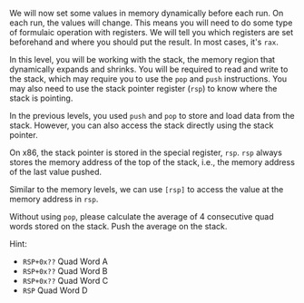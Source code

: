 We will now set some values in memory dynamically before each run. On each run, the values will change. This means you will need to do some type of formulaic operation with registers. We will tell you which registers are set beforehand and where you should put the result. In most cases, it's `rax`.

In this level, you will be working with the stack, the memory region that dynamically expands and shrinks. You will be required to read and write to the stack, which may require you to use the `pop` and `push` instructions. You may also need to use the stack pointer register (`rsp`) to know where the stack is pointing.

In the previous levels, you used `push` and `pop` to store and load data from the stack. However, you can also access the stack directly using the stack pointer.

On x86, the stack pointer is stored in the special register, `rsp`. `rsp` always stores the memory address of the top of the stack, i.e., the memory address of the last value pushed.

Similar to the memory levels, we can use `[rsp]` to access the value at the memory address in `rsp`.

Without using `pop`, please calculate the average of 4 consecutive quad words stored on the stack. Push the average on the stack.

Hint:
- `RSP+0x??` Quad Word A
- `RSP+0x??` Quad Word B
- `RSP+0x??` Quad Word C
- `RSP`      Quad Word D
